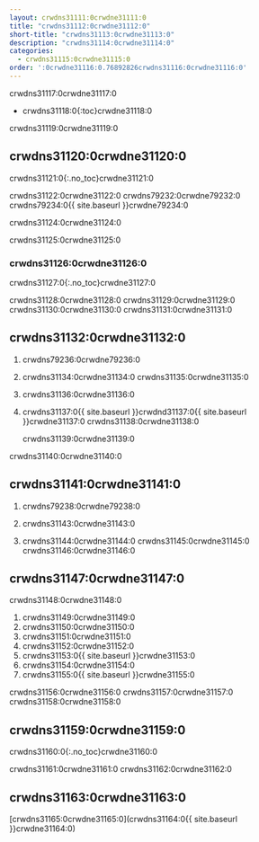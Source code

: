```yaml
---
layout: crwdns31111:0crwdne31111:0
title: "crwdns31112:0crwdne31112:0"
short-title: "crwdns31113:0crwdne31113:0"
description: "crwdns31114:0crwdne31114:0"
categories:
  - crwdns31115:0crwdne31115:0
order: ':0crwdne31116:0.76892826crwdns31116:0crwdne31116:0'
---
```

crwdns31117:0crwdne31117:0

* crwdns31118:0{:toc}crwdne31118:0

crwdns31119:0crwdne31119:0

## crwdns31120:0crwdne31120:0

crwdns31121:0{:.no_toc}crwdne31121:0

crwdns31122:0crwdne31122:0 crwdns79232:0crwdne79232:0 crwdns79234:0{{ site.baseurl }}crwdne79234:0

crwdns31124:0crwdne31124:0

crwdns31125:0crwdne31125:0

### crwdns31126:0crwdne31126:0

crwdns31127:0{:.no_toc}crwdne31127:0

crwdns31128:0crwdne31128:0 crwdns31129:0crwdne31129:0 crwdns31130:0crwdne31130:0 crwdns31131:0crwdne31131:0

## crwdns31132:0crwdne31132:0

1. crwdns79236:0crwdne79236:0

2. crwdns31134:0crwdne31134:0 crwdns31135:0crwdne31135:0

3. crwdns31136:0crwdne31136:0

4. crwdns31137:0{{ site.baseurl }}crwdnd31137:0{{ site.baseurl }}crwdne31137:0 crwdns31138:0crwdne31138:0

    crwdns31139:0crwdne31139:0
    

crwdns31140:0crwdne31140:0

## crwdns31141:0crwdne31141:0

1. crwdns79238:0crwdne79238:0

2. crwdns31143:0crwdne31143:0

3. crwdns31144:0crwdne31144:0 crwdns31145:0crwdne31145:0 crwdns31146:0crwdne31146:0

## crwdns31147:0crwdne31147:0

crwdns31148:0crwdne31148:0

1. crwdns31149:0crwdne31149:0
2. crwdns31150:0crwdne31150:0
3. crwdns31151:0crwdne31151:0
4. crwdns31152:0crwdne31152:0
5. crwdns31153:0{{ site.baseurl }}crwdne31153:0
6. crwdns31154:0crwdne31154:0
7. crwdns31155:0{{ site.baseurl }}crwdne31155:0

crwdns31156:0crwdne31156:0 crwdns31157:0crwdne31157:0 crwdns31158:0crwdne31158:0

## crwdns31159:0crwdne31159:0

crwdns31160:0{:.no_toc}crwdne31160:0

crwdns31161:0crwdne31161:0 crwdns31162:0crwdne31162:0

## crwdns31163:0crwdne31163:0

[crwdns31165:0crwdne31165:0](crwdns31164:0{{ site.baseurl }}crwdne31164:0)